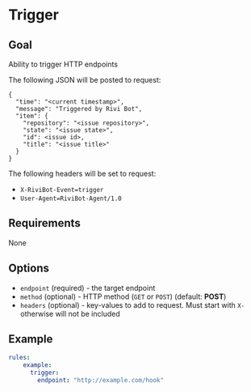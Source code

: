 # Trigger

## Goal

Ability to trigger HTTP endpoints 

The following JSON will be posted to request:
```
{
  "time": "<current timestamp>",
  "message": "Triggered by Rivi Bot",
  "item": {
    "repository": "<issue repository>",
    "state": "<issue state>",
    "id": <issue id>,
    "title": "<issue title>"
  }
}
```

The following headers will be set to request:

- `X-RiviBot-Event=trigger` 
- `User-Agent=RiviBot-Agent/1.0`

## Requirements

None

## Options

- `endpoint` (required) - the target endpoint
- `method` (optional) - HTTP method (`GET` or `POST`) (default: **POST**)
- `headers` (optional) - key-values to add to request. Must start with `X-` otherwise will not be included

## Example
```yaml
rules:
    example:
      trigger:
        endpoint: "http://example.com/hook"
```
